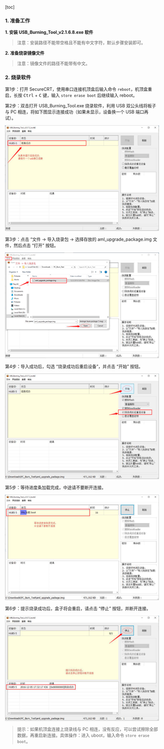 [toc]

### 1. 准备工作

**1. 安装 USB_Burning_Tool_v2.1.6.8.exe 软件**

> 注意：安装路径不能带空格且不能有中文字符，默认步骤安装即可。

**2. 准备烧录镜像文件**

> 注意：镜像文件的路径不能带有中文。

### 2. 烧录软件

第1步：打开 SecureCRT，使用串口连接机顶盒后输入命令 `reboot`，机顶盒重启，长按 <kbd>Ctrl</kbd> + <kbd>C</kbd> 键，输入 `store erase boot` 后继续输入 reboot。

第2步：双击打开 USB_Burning_Tool.exe 烧录软件，利用 USB 双公头线将板子与 PC 相连，将如下图显示连接成功（如果未显示，设备换一个 USB 端口再试）。

![05](./images/05.png)

第3步：点击 “文件 -> 导入烧录包 -> 选择存放的 aml_upgrade_package.img 文件，然后点击 “打开” 按钮。

![06](./images/06.png)

第4步：导入成功后，勾选 “烧录成功后重启设备”，并点击 “开始” 按钮。

![08](./images/07.png)

第5步：等待进度条加载完成，中途请不要断开连接。

![08](./images/08.png)

第6步：提示烧录成功后，盒子将会重启，请点击 “停止” 按钮，并断开连接。

![09](./images/09.png)

> 提示：如果机顶盒连接上烧录线与 PC 相连，没有反应，可以尝试擦除全部数据，再重启新连接。具体操作：进入 uboot，输入命令 `store erase boot`。